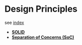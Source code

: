 # Design Principles

see [index](./index.md)

* **[SOLID](./solid.md)**
* **[Separation of Concerns (SoC)](./soc.md)**